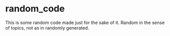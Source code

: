 # random_code

This is some random code made just for the sake of it. Random in the sense of topics, not as in randomly generated.

